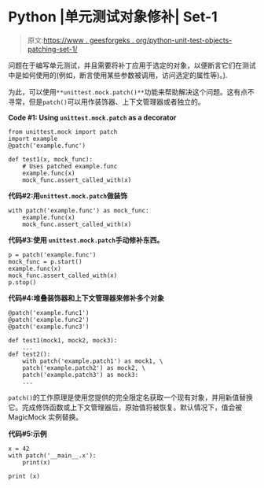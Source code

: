 # Python |单元测试对象修补| Set-1

> 原文:[https://www . geesforgeks . org/python-unit-test-objects-patching-set-1/](https://www.geeksforgeeks.org/python-unit-test-objects-patching-set-1/)

问题在于编写单元测试，并且需要将补丁应用于选定的对象，以便断言它们在测试中是如何使用的(例如，断言使用某些参数被调用，访问选定的属性等)。).

为此，可以使用`**unittest.mock.patch()**`功能来帮助解决这个问题。这有点不寻常，但是`patch()`可以用作装饰器、上下文管理器或者独立的。

**Code #1: Using `unittest.mock.patch` as a decorator**

```
from unittest.mock import patch
import example
@patch('example.func')

def test1(x, mock_func):
    # Uses patched example.func
    example.func(x) 
    mock_func.assert_called_with(x)
```

**代码#2:用`unittest.mock.patch`做装饰**

```
with patch('example.func') as mock_func:
    example.func(x) 
    mock_func.assert_called_with(x)
```

**代码#3:使用 `unittest.mock.patch`手动修补东西。**

```
p = patch('example.func')
mock_func = p.start()
example.func(x)
mock_func.assert_called_with(x)
p.stop()
```

**代码#4:堆叠装饰器和上下文管理器来修补多个对象**

```
@patch('example.func1')
@patch('example.func2')
@patch('example.func3')

def test1(mock1, mock2, mock3):
    ...
def test2():
    with patch('example.patch1') as mock1, \
    patch('example.patch2') as mock2, \
    patch('example.patch3') as mock3:
    ...
```

`patch()`的工作原理是使用您提供的完全限定名获取一个现有对象，并用新值替换它。完成修饰函数或上下文管理器后，原始值将被恢复。默认情况下，值会被 MagicMock 实例替换。

**代码#5:示例**

```
x = 42
with patch('__main__.x'):
    print(x)

print (x)
```
